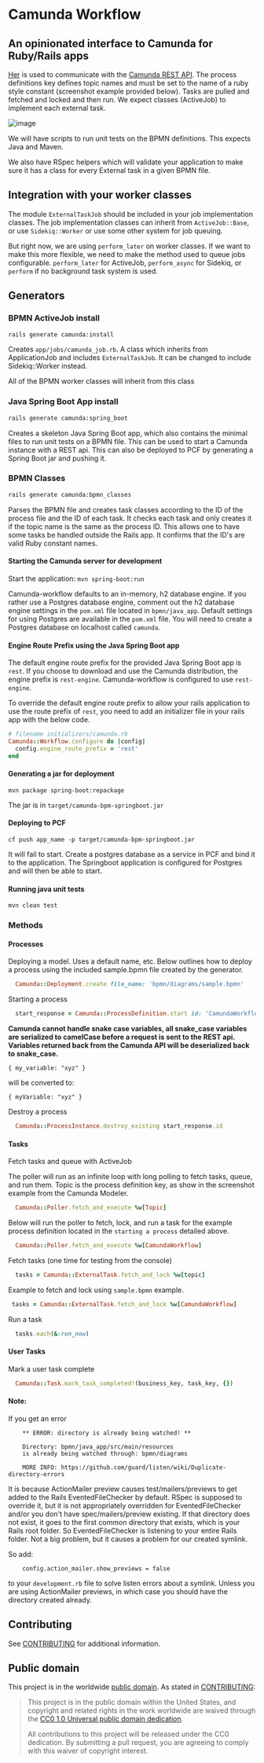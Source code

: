 # Camunda Workflow

## An opinionated interface to Camunda for Ruby/Rails apps

[Her](https://github.com/remiprev/her) is used to communicate with the [Camunda REST API](https://docs.camunda.org/manual/latest/reference/rest/). The process definitions key defines topic names and must be set to the name of a ruby style constant (screenshot example provided below).  Tasks are pulled and fetched and locked and then run. We expect classes (ActiveJob) to implement each external task.
    
![image](https://www.evernote.com/l/Ajnoawx6CYhKha7OXUPkyeo6CjrxvSoTgOUB/image.png)

We will have scripts to run unit tests on the BPMN definitions. This expects Java and Maven.

We also have RSpec helpers which will validate your application to make sure it has a class for every External task in a given BPMN file.

## Integration with your worker classes

The module `ExternalTaskJob` should be included in your job implementation classes. The job implementation classes can inherit from `ActiveJob::Base`, or use `Sidekiq::Worker` or use some other system for job queuing.

But right now, we are using `perform_later` on worker classes. If we want to make this more flexible, we need to make the method used to queue jobs configurable. `perform_later` for ActiveJob, `perform_async` for Sidekiq, or `perform` if no background task system is used.

## Generators

### BPMN ActiveJob install
```bash
rails generate camunda:install
```

Creates `app/jobs/camunda_job.rb`. A class which inherits from ApplicationJob and includes `ExternalTaskJob`. It can be changed to include
 Sidekiq::Worker instead.  

All of the BPMN worker classes will inherit from this class

### Java Spring Boot App install
```bash
rails generate camunda:spring_boot
```
Creates a skeleton Java Spring Boot app, which also contains the minimal files to run unit tests on a BPMN file. This can be used to
start a Camunda instance with a REST api. This can also be deployed to PCF by generating a Spring Boot jar and pushing it.

### BPMN Classes
```bash
rails generate camunda:bpmn_classes
```

Parses the BPMN file and creates task classes according to the ID of the process file and the ID of 
each task. It checks each task and only creates it if the topic name is the same as the process ID. This 
allows one to have some tasks be handled outside the Rails app. It confirms that the ID's are valid Ruby constant names. 

#### Starting the Camunda server for development

Start the application: `mvn spring-boot:run`

Camunda-workflow defaults to an in-memory, h2 database engine. If you rather use a Postgres database engine, comment out the 
h2 database engine settings in the  `pom.xml` file located in `bpmn/java_app`. Default settings for using Postgres are available in the `pom.xml` file. 
You will need to create a Postgres database on localhost called `camunda`. 

#### Engine Route Prefix using the Java Spring Boot app
The default engine route prefix for the provided Java Spring Boot app is `rest`. If you choose to download and use the Camunda distribution,
the engine prefix is `rest-engine`. Camunda-workflow is configured to use `rest-engine`.

To override the default engine route prefix to allow your rails application to use the route prefix of `rest`, you need to add an initializer file
in your rails app with the below code. 


```ruby
# filename initializers/camunda.rb
Camunda::Workflow.configure do |config|
  config.engine_route_prefix = 'rest'
end
```

#### Generating a jar for deployment
`mvn package spring-boot:repackage`

The jar is in `target/camunda-bpm-springboot.jar`

#### Deploying to PCF
`cf push app_name -p target/camunda-bpm-springboot.jar`

It will fail to start. Create a postgres database  as a service in PCF and bind it to the application. The Springboot application is configured for Postgres and will then be able to start.

#### Running java unit tests
`mvn clean test`

### Methods
#### Processes
Deploying a model. Uses a default name, etc. Below outlines how to deploy a process using the included sample.bpmn
file created by the generator.

```ruby
  Camunda::Deployment.create file_name: 'bpmn/diagrams/sample.bpmn'
```

Starting a process

```ruby
  start_response = Camunda::ProcessDefinition.start id: 'CamundaWorkflow', variables: { x: 'abcd' }, businessKey: 'WorkflowBusinessKey'
```
**Camunda cannot handle snake case variables, all snake_case variables are serialized to camelCase before a request is sent to the REST api. Variables returned back from the Camunda API will be deserialized back to snake_case.**

`{ my_variable: "xyz" }`

will be converted to:

`{ myVariable: "xyz" }`

Destroy a process
```ruby
  Camunda::ProcessInstance.destroy_existing start_response.id
```

#### Tasks
Fetch tasks and queue with ActiveJob

The poller will run as an infinite loop with long polling to fetch tasks, queue, and run them. Topic is the process definition key, 
as show in the screenshot example from the Camunda Modeler.
```ruby
  Camunda::Poller.fetch_and_execute %w[Topic]
```
Below will run the poller to fetch, lock, and run a task for the example process definition located in 
the `starting a process` detailed above.

```ruby
  Camunda::Poller.fetch_and_execute %w[CamundaWorkflow]
```

Fetch tasks (one time for testing from the console)

```ruby
  tasks = Camunda::ExternalTask.fetch_and_lock %w[topic]
``` 
Example to fetch and lock using `sample.bpmn` example.

```ruby
 tasks = Camunda::ExternalTask.fetch_and_lock %w[CamundaWorkflow]
```
Run a task

```ruby
  tasks.each(&:run_now)
```

#### User Tasks
Mark a user task complete
```ruby
  Camunda::Task.mark_task_completed!(business_key, task_key, {})
```

#### Note: 

If you get an error
  
        ** ERROR: directory is already being watched! **
         
        Directory: bpmn/java_app/src/main/resources
        is already being watched through: bpmn/diagrams
             
        MORE INFO: https://github.com/guard/listen/wiki/Duplicate-directory-errors
        
It is because ActionMailer preview causes test/mailers/previews to get added to the Rails EventedFileChecker
by default. RSpec is supposed to override it, but it is not
appropriately overridden for EventedFileChecker and/or you don't have spec/mailers/preview existing. If that 
directory does not exist, it goes to the first common directory that exists, which is your Rails root folder. 
So EventedFileChecker is listening to your entire Rails folder. Not a big problem, but it causes a problem 
for our created symlink.

So add: 
      
        config.action_mailer.show_previews = false
              
to your `development.rb` file to solve listen errors about a symlink. Unless you are using ActionMailer 
previews, in which case you should have the directory created already.

## Contributing

See [CONTRIBUTING](CONTRIBUTING.md) for additional information.

## Public domain

This project is in the worldwide [public domain](LICENSE.md). As stated in [CONTRIBUTING](CONTRIBUTING.md):

> This project is in the public domain within the United States, and copyright and related rights in the work worldwide are waived through the [CC0 1.0 Universal public domain dedication](https://creativecommons.org/publicdomain/zero/1.0/).
>
> All contributions to this project will be released under the CC0 dedication. By submitting a pull request, you are agreeing to comply with this waiver of copyright interest.
